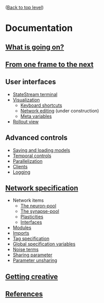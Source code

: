 ([Back to top level](../README.md))


# Documentation

[What is going on?](what_is_going_on.md)
----------------------------------------

[From one frame to the next](from_one_frame_to_the_next.md)
-----------------------------------------------------------

User interfaces
---------------
* [StateStream terminal](statestream_terminal.md)
* [Visualization](visualization.md)
	* [Keyboard shortcuts](hotkeys.md)
	* [Network editing](editing.md) (under construction)
	* [Meta variables](meta_variables.md)
* [Rollout view](rollout_view.md)

Advanced controls
-----------------
* [Saving and loading models](saving_and_loading_models.md)
* [Temporal controls](temporal_controls.md)
* [Parallelization](parallelization.md)
* [Clients](clients.md)
* [Logging](logging.md)

[Network specification](network_specification.md)
-------------------------------------------------
* Network items
	* [The neuron-pool](neuron_pools.md)
	* [The synapse-pool](synapse_pools.md)
	* [Plasticities](plasticities.md)
	* [Interfaces](interfaces.md)
* [Modules](modules.md)
* [Imports](import_specification.md)
* [Tag specification](tag_specification.md)
* [Global specification variables](globals.md)
* [Noise terms](noise_terms.md)
* [Sharing parameter](sharing_parameters.md)
* [Parameter unsharing](unsharing.md)

[Getting creative](getting_creative.md)
---------------------------------------

[References](references.md)
---------------------------
